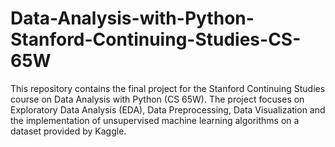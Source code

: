 # Data-Analysis-with-Python-Stanford-Continuing-Studies-CS-65W
This repository contains the final project for the Stanford Continuing Studies course on Data Analysis with Python (CS 65W). The project focuses on Exploratory Data Analysis (EDA),  Data Preprocessing, Data Visualization and the implementation of unsupervised machine learning algorithms on a dataset provided by Kaggle.
